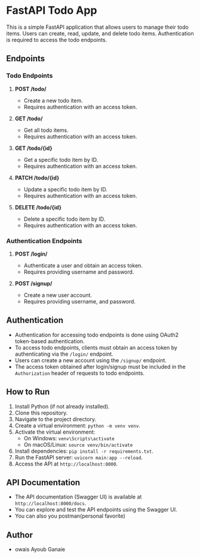 # FastAPI Todo App

This is a simple FastAPI application that allows users to manage their todo items. Users can create, read, update, and delete todo items. Authentication is required to access the todo endpoints.

## Endpoints

### Todo Endpoints

1. **POST /todo/**

   - Create a new todo item.
   - Requires authentication with an access token.

2. **GET /todo/**

   - Get all todo items.
   - Requires authentication with an access token.

3. **GET /todo/{id}**

   - Get a specific todo item by ID.
   - Requires authentication with an access token.

4. **PATCH /todo/{id}**

   - Update a specific todo item by ID.
   - Requires authentication with an access token.

5. **DELETE /todo/{id}**
   - Delete a specific todo item by ID.
   - Requires authentication with an access token.

### Authentication Endpoints

1. **POST /login/**

   - Authenticate a user and obtain an access token.
   - Requires providing username and password.

2. **POST /signup/**
   - Create a new user account.
   - Requires providing username, and password.

## Authentication

- Authentication for accessing todo endpoints is done using OAuth2 token-based authentication.
- To access todo endpoints, clients must obtain an access token by authenticating via the `/login/` endpoint.
- Users can create a new account using the `/signup/` endpoint.
- The access token obtained after login/signup must be included in the `Authorization` header of requests to todo endpoints.

## How to Run

1. Install Python (if not already installed).
2. Clone this repository.
3. Navigate to the project directory.
4. Create a virtual environment: `python -m venv venv`.
5. Activate the virtual environment:
   - On Windows: `venv\Scripts\activate`
   - On macOS/Linux: `source venv/bin/activate`
6. Install dependencies: `pip install -r requirements.txt`.
7. Run the FastAPI server: `uvicorn main:app --reload`.
8. Access the API at `http://localhost:8000`.

## API Documentation

- The API documentation (Swagger UI) is available at `http://localhost:8000/docs`.
- You can explore and test the API endpoints using the Swagger UI.
- You can also you postman(personal favorite)

## Author

- owais Ayoub Ganaie
